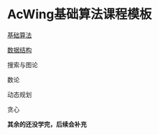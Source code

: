 # AcWing基础算法课程模板

[基础算法](https://github.com/qiao-hao-git/AcWing-Alogrithm/tree/%E5%9F%BA%E7%A1%80%E7%AE%97%E6%B3%95)

[数据结构](https://github.com/qiao-hao-git/AcWing-Alogrithm/tree/%E6%95%B0%E6%8D%AE%E7%BB%93%E6%9E%84)

搜索与图论

数论

动态规划

贪心

**其余的还没学完，后续会补充**
